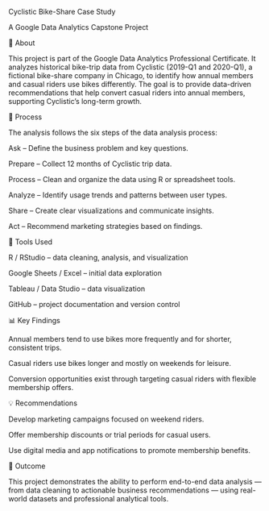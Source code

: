 Cyclistic Bike-Share Case Study

A Google Data Analytics Capstone Project

📘 About

This project is part of the Google Data Analytics Professional Certificate. It analyzes historical bike-trip data from Cyclistic (2019-Q1 and 2020-Q1), a fictional bike-share company in Chicago, to identify how annual members and casual riders use bikes differently.
The goal is to provide data-driven recommendations that help convert casual riders into annual members, supporting Cyclistic’s long-term growth.

🧭 Process

The analysis follows the six steps of the data analysis process:

Ask – Define the business problem and key questions.

Prepare – Collect 12 months of Cyclistic trip data.

Process – Clean and organize the data using R or spreadsheet tools.

Analyze – Identify usage trends and patterns between user types.

Share – Create clear visualizations and communicate insights.

Act – Recommend marketing strategies based on findings.

🧰 Tools Used

R / RStudio – data cleaning, analysis, and visualization

Google Sheets / Excel – initial data exploration

Tableau / Data Studio – data visualization

GitHub – project documentation and version control

📊 Key Findings

Annual members tend to use bikes more frequently and for shorter, consistent trips.

Casual riders use bikes longer and mostly on weekends for leisure.

Conversion opportunities exist through targeting casual riders with flexible membership offers.

💡 Recommendations

Develop marketing campaigns focused on weekend riders.

Offer membership discounts or trial periods for casual users.

Use digital media and app notifications to promote membership benefits.

🏁 Outcome

This project demonstrates the ability to perform end-to-end data analysis — from data cleaning to actionable business recommendations — using real-world datasets and professional analytical tools.
